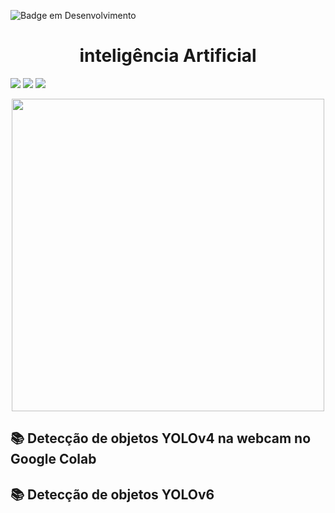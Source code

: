 ![Badge em Desenvolvimento](http://img.shields.io/static/v1?label=STATUS&message=EM%20DESENVOLVIMENTO&color=FFFF00&style=for-the-badge)

# <h1 align="center"> inteligência Artificial </h1>

![](https://img.shields.io/badge/-Python-informational?logo=python&logoColor=white&logoWidth=30)
![](https://img.shields.io/badge/-javaScript-yellow?logo=javascript&logoColor=white&logoWidth=30)
![](https://img.shields.io/badge/-C-8B008B?logo=c&logoColor=white&logoWidth=3)

<div align="center">

 <img src="https://user-images.githubusercontent.com/71516100/203784990-ec5c4036-df52-4406-9e91-d648668693a8.jpeg" width="500px"/>
 
</div>


## 📚 Detecção de objetos YOLOv4 na webcam no Google Colab

## 📚 Detecção de objetos YOLOv6 



